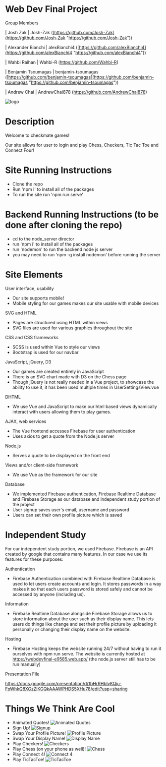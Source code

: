 
# Web Dev Final Project

Group Members

| Josh Zak | Josh-Zak ([https://github.com/Josh-Zak](https://github.com/Josh-Zak "https://github.com/Josh-Zak"))

| Alexander Bianchi | alexBianchi4 ([https://github.com/alexBianchi4](https://github.com/alexBianchi4 "https://github.com/alexBianchi4"))

| Wahbi Raihan | Wahbi-R (https://github.com/Wahbi-R)

| Benjamin Tsoumagas | benjamin-tsoumagas ([https://github.com/benjamin-tsoumagas](https://github.com/benjamin-tsoumagas "https://github.com/benjamin-tsoumagas"))

| Andrew Chai | AndrewChai878 (https://github.com/AndrewChai878)

![logo](https://github.com/AndrewChai878/WebDevFinal/blob/main/src/assets/branding/logo.svg)

# Description
Welcome to checkmate games!

Our site allows for user to login and play Chess, Checkers, Tic Tac Toe and Connect Four!

# Site Running Instructions
- Clone the repo
- Run 'npm i' to install all of the packages
- To run the site run 'npm run serve'

# Backend Running Instructions (to be done after cloning the repo)
- cd to the node_server director
- run 'npm i' to install all of the packages
- run 'nodemon' to run the backend node js server
- you may need to run 'npm -g install nodemon' before running the server

# Site Elements

User interface, usability
-   Our site supports mobile! 
-   Mobile styling for our games makes our site usable with mobile devices

SVG and HTML
-   Pages are structured using HTML within views
-   SVG files are used for various graphics throughout the site

CSS and CSS frameworks
-   SCSS is used within Vue to style our views
-   Bootstrap is used for our navbar

JavaScript, jQuery, D3
-   Our games are created entirely in JavaScript
-   There is an SVG chart made with D3 on the Chess page
-   Though jQuery is not really needed in a Vue project, to showcase the ability to use it, it has been used multiple times
    in UserSettingsView.vue

DHTML
-   We use Vue and JavaScript to make our html based views dynamically interact with users allowing them to play games.

AJAX, web services
-   The Vue frontend accesses Firebase for user authentication
-   Uses axios to get a quote from the Node.js server

Node.js
-   Serves a quote to be displayed on the front end

Views and/or client-side framework
-   We use Vue as the framework for our site

Database
-   We implemented Firebase authentication, Firebase Realtime Database and Firebase Storage as our database and independent study portion of the project
-   User signup saves user's email, username and password
-   Users can set their own profile picture which is saved

# Independent Study
For our independent study portion, we used Firebase. Firebase is an API created by google that contains many features. 
In our case we use its features for these purposes:

Authentication
-   Firebase Authentication combined with Firebase Realtime Database is used to let users create accounts and login.
    It stores passwords in a way makes it so that each users password is stored safely and cannot be accessed by anyone (including us).

Information
-   Firebase Realtime Database alongside Firebase Storage allows us to store information about the user such as their display name.
    This lets users do things like change and set their profile picture by uploading it personally or changing their display name on the website.   

Hosting
-   Firebase Hosting keeps the website running 24/7 without having to run it ourselves with npm run serve. The website is currently hosted at
    https://webdevfinal-e9585.web.app/
    (the node.js server still has to be run manually)
    
Presentation File

https://docs.google.com/presentation/d/1bHrRHbIyKQju-FpWhkQ8XGzZlKGQkAAAWPHDS5XHu78/edit?usp=sharing

# Things We Think Are Cool
-   Animated Quotes!
![Animated Quotes](https://github.com/AndrewChai878/WebDevFinal/blob/main/src/assets/gifs/animated_text.gif)
-   Sign Up!
![Signup](https://github.com/AndrewChai878/WebDevFinal/blob/main/src/assets/gifs/sign_in.gif)
-   Swap Your Profile Picture!
![Profile Picture](https://github.com/AndrewChai878/WebDevFinal/blob/main/src/assets/gifs/Swap_Profile_Picture.gif)
-   Swap Your Display Name!
![Display Name](https://github.com/AndrewChai878/WebDevFinal/blob/main/src/assets/gifs/display_name.gif)
-   Play Checkers!
![Checkers](https://github.com/AndrewChai878/WebDevFinal/blob/main/src/assets/gifs/checkers-win.gif)
-   Play Chess (on your phone as well)!
![Chess](https://github.com/AndrewChai878/WebDevFinal/blob/main/src/assets/gifs/chess_mobile.gif)
-   Play Connect 4!
![Connect 4](https://github.com/AndrewChai878/WebDevFinal/blob/main/src/assets/gifs/connect4_win.gif)
-   Play TicTacToe!
![TicTacToe](https://github.com/AndrewChai878/WebDevFinal/blob/main/src/assets/gifs/tic_tac_toe_win.gif)
